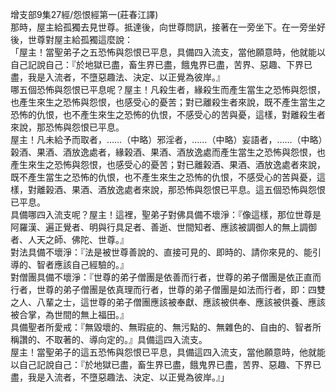 增支部9集27經/怨恨經第一(莊春江譯)  
那時，屋主給孤獨去見世尊。抵達後，向世尊問訊，接著在一旁坐下。在一旁坐好後，世尊對屋主給孤獨這麼說：  
「屋主！當聖弟子之五恐怖與怨恨已平息，具備四入流支，當他願意時，他就能以自己記說自己：『於地獄已盡，畜生界已盡，餓鬼界已盡，苦界、惡趣、下界已盡，我是入流者，不墮惡趣法、決定、以正覺為彼岸。』  
哪五個恐怖與怨恨已平息呢？屋主！凡殺生者，緣殺生而產生當生之恐怖與怨恨，也產生來生之恐怖與怨恨，也感受心的憂苦；對已離殺生者來說，既不產生當生之恐怖的仇恨，也不產生來生之恐怖的仇恨，不感受心的苦與憂，這樣，對離殺生者來說，那恐怖與怨恨已平息。  
屋主！凡未給予而取者，……（中略）邪淫者，……（中略）妄語者，……（中略）榖酒、果酒、酒放逸處者，緣榖酒、果酒、酒放逸處而產生當生之恐怖與怨恨，也產生來生之恐怖與怨恨，也感受心的憂苦；對已離榖酒、果酒、酒放逸處者來說，既不產生當生之恐怖的仇恨，也不產生來生之恐怖的仇恨，不感受心的苦與憂，這樣，對離榖酒、果酒、酒放逸處者來說，那恐怖與怨恨已平息。這五個恐怖與怨恨已平息。  
具備哪四入流支呢？屋主！這裡，聖弟子對佛具備不壞淨：『像這樣，那位世尊是阿羅漢、遍正覺者、明與行具足者、善逝、世間知者、應該被調御人的無上調御者、人天之師、佛陀、世尊。』  
對法具備不壞淨：『法是被世尊善說的、直接可見的、即時的、請你來見的、能引導的、智者應該自己經驗的。』  
對僧團具備不壞淨：『世尊的弟子僧團是依善而行者，世尊的弟子僧團是依正直而行者，世尊的弟子僧團是依真理而行者，世尊的弟子僧團是如法而行者，即：四雙之人、八輩之士，這世尊的弟子僧團應該被奉獻、應該被供奉、應該被供養、應該被合掌，為世間的無上福田。』  
具備聖者所愛戒：『無毀壞的、無瑕疵的、無污點的、無雜色的、自由的、智者所稱讚的、不取著的、導向定的。』具備這四入流支。  
屋主！當聖弟子的這五恐怖與怨恨已平息，具備這四入流支，當他願意時，他就能以自己記說自己：『於地獄已盡，畜生界已盡，餓鬼界已盡，苦界、惡趣、下界已盡，我是入流者，不墮惡趣法、決定、以正覺為彼岸。』」  
  
  
